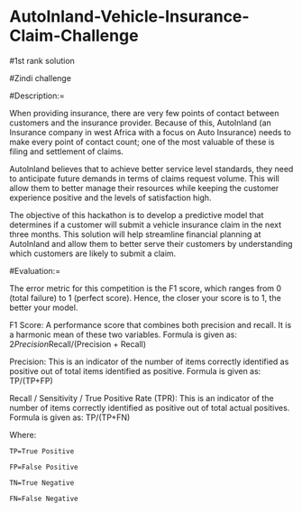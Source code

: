 # AutoInland-Vehicle-Insurance-Claim-Challenge

#1st rank solution

#Zindi challenge

#Description:=

When providing insurance, there are very few points of contact between customers and the insurance provider. Because of this, AutoInland (an Insurance company in west Africa with a focus on Auto Insurance) needs to make every point of contact count; one of the most valuable of these is filing and settlement of claims.

AutoInland believes that to achieve better service level standards, they need to anticipate future demands in terms of claims request volume. This will allow them to better manage their resources while keeping the customer experience positive and the levels of satisfaction high.

The objective of this hackathon is to develop a predictive model that determines if a customer will submit a vehicle insurance claim in the next three months. This solution will help streamline financial planning at AutoInland and allow them to better serve their customers by understanding which customers are likely to submit a claim.

#Evaluation:=

The error metric for this competition is the F1 score, which ranges from 0 (total failure) to 1 (perfect score). Hence, the closer your score is to 1, the better your model.

F1 Score: A performance score that combines both precision and recall. It is a harmonic mean of these two variables. Formula is given as: 2*Precision*Recall/(Precision + Recall)

Precision: This is an indicator of the number of items correctly identified as positive out of total items identified as positive. Formula is given as: TP/(TP+FP)

Recall / Sensitivity / True Positive Rate (TPR): This is an indicator of the number of items correctly identified as positive out of total actual positives. Formula is given as: TP/(TP+FN)

Where:

    TP=True Positive

    FP=False Positive

    TN=True Negative

    FN=False Negative
    
